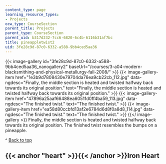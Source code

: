 ```yaml
---
content_type: page
learning_resource_types:
- Projects
ocw_type: CourseSection
parent_title: Projects
parent_type: CourseSection
parent_uid: b317d232-7cc6-6820-6c4b-6116b31af7bc
title: pineappletwist2
uid: 3fe28c9d-87c0-6332-a588-9bb4ced5aa36
---
```


{{< image-gallery id="3fe28c9d-87c0-6332-a588-9bb4ced5aa36_nanogallery2" baseUrl="/courses/3-a04-modern-blacksmithing-and-physical-metallurgy-fall-2008/" >}}
{{< image-gallery-item href="1e3b9d7808430e79704da76ea9cb22cb_112.jpg" data-ngdesc="Finally, the middle section is heated and twisted halfway back towards its original position." text="Finally, the middle section is heated and twisted halfway back towards its original position." >}}
{{< image-gallery-item href="47896a25aaf66488ea60511d0ff4ba59_113.jpg" data-ngdesc="The finished twist." text="The finished twist." >}}
{{< image-gallery-item href="ea58d80ccbfd13af2e6784d6d8f0a8d8_114.jpg" data-ngdesc="The finished twist." text="The finished twist." >}}
{{</ image-gallery >}}
Finally, the middle section is heated and twisted halfway back towards its original position. The finished twist resembles the bumps on a pineapple.

^ [Back to top](#top)

{{< anchor "heart" >}}{{< /anchor >}}Iron Heart
-----------------------------------------------
